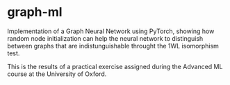 # graph-ml

Implementation of a Graph Neural Network using PyTorch, showing how random node initialization can help the neural network to distinguish between graphs that are indistunguishable throught the 1WL isomorphism test.

This is the results of a practical exercise assigned during the Advanced ML course at the University of Oxford.
